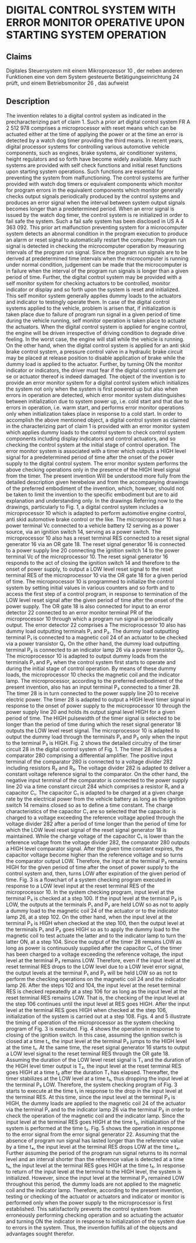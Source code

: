 # DIGITAL CONTROL SYSTEM WITH ERROR MONITOR OPERATIVE UPON STARTING SYSTEM OPERATION

## Claims
Digitales Steuersystem mit einem Mikroprozessor 10 , der neben anderen Funktionen eine von dem System gesteuerte Betätigungseinrichtung 24 prüft, und einem Betriebsmonitor 26 , das aufweist

## Description
The invention relates to a digital control system as indicated in the precharacterizing part of claim 1. Such a prior art digital control system FR A 2 512 978 comprises a microprocessor with reset means which can be actuated either at the time of applying the power or at the time an error is detected by a watch dog timer providing the third means. In recent years, digital processor systems for controlling various automotive vehicle components, such as engines, brake systems, air conditioner systems, height regulators and so forth have become widely available. Many such systems are provided with self check functions and initial reset functions upon starting system operations. Such functions are essential for preventing the system from malfunctioning. The control systems are further provided with watch dog timers or equivalent components which monitor for program errors in the equivalent components which monitor generally checks output signals periodically produced by the control systems and produces an error signal when the interval between system output signals becomes longer than a predetermined period. When an error signal is issued by the watch dog timer, the control system is re initialized in order to fail safe the system. Such a fail safe system has been disclosed in US A 4 363 092. This prior art malfunction preventing system for a microcomputer system detects an abnormal condition in the program execution to produce an alarm or reset signal to automatically restart the computer. Program run signal is detected in checking the microcomputer operation by measuring intervals of the program run signal. Since the program run signals are to be derived at predetermined time intervals when the microcomputer is running under normal condition, judgement can be made that the microcomputer is in failure when the interval of the program run signals is longer than a given period of time. Further, the digital control system may be provided with a self monitor system for checking actuators to be controlled, monitor indicator or display and so forth upon the system is reset and initialized. This self monitor system generally applies dummy loads to the actuators and indicator to testingly operate them. In case of the digital control systems applied to the vehicle, problem is arisen that, if initialization is taken place due to failure of program run signal in a given period of time during the vehicle running, self monitor operation is taken place to actuate the actuators. When the digital control system is applied for engine control, the engine will be driven irrespective of driving condition to degrade drive feeling. In the worst case, the engine will stall while the vehicle is running. On the other hand, when the digital control system is applied for an anti skid brake control system, a pressure control valve in a hydraulic brake circuit may be placed at release position to disable application of brake while the dummy load is applied to the actuator. Further, by turning ON the monitor indicator or indicators, the driver must fear if the digital control system per se or actuator thereof is indeed damaged. The object of the invention is to provide an error monitor system for a digital control system which initializes the system not only when the system is first powered up but also when errors in operation are detected, which error monitor system distinguishes between initialization due to system power up, i.e. cold start and that due to errors in operation, i.e. warm start, and performs error monitor operations only when initialization takes place in response to a cold start. In order to accomplish the above mentioned object, a digital control system as claimed in the characterizing part of claim 1 is provided with an error monitor system which applies dummy loads to the control system to check control system components including display indicators and control actuators, and so checking the control system at the initial stage of control operation. The error monitor system is associated with a timer which outputs a HIGH level signal for a predetermined period of time after the onset of the power supply to the digital control system. The error monitor system performs the above checking operations only in the presence of the HIGH level signal from the timer. The present invention Will be understood more fully from the detailed description given herebelow and from the accompanying drawings of the preferred embodiment of the invention, which, however, should not be taken to limit the invention to the specific embodiment but are to aid explanation and understanding only. In the drawings Referring now to the drawings, particularly to Fig. 1, a digital control system includes a microprocessor 10 which is adapted to perform automotive engine control, anti skid automotive brake control or the like. The microprocessor 10 has a power terminal Vc connected to a vehicle battery 12 serving as a power source, via an ignition switch 14, serving as a power switch. The microprocessor 10 also has a reset terminal RES connected to a reset signal generator 16 via an OR gate 18. The reset signal generator 16 is connected to a power supply line 20 connecting the ignition switch 14 to the power terminal Vc of the microprocessor 10. The reset signal generator 16 responds to the act of closing the ignition switch 14 and therefore to the onset of power supply, to output a LOW level reset signal to the reset terminal RES of the microprocessor 10 via the OR gate 18 for a given period of time. The microprocessor 10 is programmed to initialize the control system by setting initial values in various counters and so forth and to access the first step of a control program, in response to termination of the LOW level reset signal after the given period of time after the onset of the power supply. The OR gate 18 is also connected for input to an error detector 22 connected to an error monitor terminal PR of the microprocessor 10 through which a program run signal is periodically output. The error detector 22 comprises a The microprocessor 10 also has dummy load outputting terminals P₁ and P₂. The dummy load outputting terminal P₁ is connected to a magnetic coil 24 of an actuator to be checked via a power transistor Q₁. On the other hand, the dummy load outputting terminal P₂ is connected to an indicator lamp 26 via a power transistor Q₂. The microprocessor 10 is adapted to output dummy loads from the terminals P₁ and P₂ when the control system first starts to operate and during the initial stage of control operation. By means of these dummy loads, the microprocessor 10 checks the magnetic coil and the indicator lamp. The microprocessor, according to the preferred embodiment of the present invention, also has an input terminal P₃ connected to a timer 28. The timer 28 is in turn connected to the power supply line 20 to receive electric power. The timer 28 is adapted to output a HIGH level timer signal in response to the onset of power supply to the microprocessor 10 through the power supply line 20 and holds its output signal level HIGH for a given period of time. The HIGH pulsewidth of the timer signal is selected to be longer than the period of time during which the reset signal generator 18 outputs the LOW level reset signal. The microprocessor 10 is adapted to output the dummy load through the terminals P₁ and P₂ only when the input to the terminal P₃ is HIGH. Fig. 2 shows the detailed circuitry of the timer circuit 28 in the digital control system of Fig. 1. The timer 28 includes a comparator 280 comprising a differential amplifier. The positive input terminal of the comparator 280 is connected to a voltage divider 282 including resistors R₂ and R₃. The voltage divider 282 is adapted to deliver a constant voltage reference signal to the comparator. On the other hand, the negative input terminal of the comparator is connected to the power supply line 20 via a time constant circuit 284 which comprises a resistor R₁ and a capacitor C₁. The capacitor C₁ is adapted to be charged at a given charge rate by the electrical power from the vehicle battery as long as the ignition switch 14 remains closed so as to define a time constant. The charge characteristics of the capacitor C₁ are so selected that the capacitor is charged to a voltage exceeding the reference voltage applied through the voltage divider 282 after a period of time longer than the period of time for which the LOW level reset signal of the reset signal generator 18 is maintained. While the charge voltage of the capacitor C₁ is lower than the reference voltage from the voltage divider 282, the comparator 280 outputs a HIGH level comparator signal. After the given time constant expires, the capacitor voltage become higher than the reference voltage and so turns the comparator output LOW. Therefore, the input at the terminal P₃ remains HIGH for the given period of time after the onset of power supply to the control system and, then, turns LOW after expiration of the given period of time. Fig. 3 is a flowchart of a system checking program executed in response to a LOW level input at the reset terminal RES of the microprocessor 10. In the system checking program, input level at the terminal P₃ is checked at a step 100. If the input level at the terminal P₃ is LOW, the outputs at the terminals P₁ and P₂ are held LOW so as not to apply a dummy load to the magnetic coil 24 of the actuator or to the indicator lamp 26, at a step 102. On the other hand, when the input level at the terminal P₃ is HIGH when checked at the step 100, then the output level at the terminals P₁ and P₂ goes HIGH so as to apply the dummy load to the magnetic coil to test actuate the latter and to the indicator lamp to turn the latter ON, at a step 104. Since the output of the timer 28 remains LOW as long as power is continuously supplied after the capacitor C₁ of the timer has been charged to a voltage exceeding the reference voltage, the input level at the terminal P₃ remains LOW. Therefore, even if the input level at the reset terminal RES drops to the LOW level due to a LOW level error signal, the output levels at the terminal P₁ and P₂ will be held LOW so as not to perform the checking operations on the magnetic coil 24 and the indicator lamp 26. After the steps 102 and 104, the input level at the reset terminal RES is checked repeatedly at a step 106 for as long as the input level at the reset terminal RES remains LOW. That is, the checking of the input level at the step 106 continues until the input level at RES goes HIGH. After the input level at the terminal RES goes HIGH when checked at the step 106, initialization of the system is carried out at a step 108. Figs. 4 and 5 illustrate the timing of operation of the microprocessor as the system checking program of Fig. 3 is executed. Fig. 4 shows the operation in response to closing of the ignition switch. In this case, assuming the ignition switch is closed at a time t₁, the input level at the terminal P₃ jumps to the HIGH level at the time t₁. At the same time, the reset signal generator 16 starts to output a LOW level signal to the reset terminal RES through the OR gate 18. Assuming the duration of the LOW level reset signal is T₁ and the duration of the HIGH level timer output is T₂, the input level at the reset terminal RES goes HIGH at a time t₂ after the duration T₁ has elapsed. Thereafter, the timer stabilizes at the LOW level at a time t₃, thus dropping the input level at the terminal P₃ LOW. Therefore, the system checking program of Fig. 3 starts to execute at the time t₁ in response to the drop in the input level at the terminal RES. At this time, since the input level at the terminal P₃ is HIGH, the dummy loads are applied to the magnetic coil 24 of the actuator via the terminal P₁ and to the indicator lamp 26 via the terminal P₂ in order to check the operation of the magnetic coil and the indicator lamp. Since the input level at the terminal RES goes HIGH at the time t₂, initialization of the system is performed at the time t₂. Fig. 5 shows the operation in response to the error signal from the error signal generator 22. Assuming that the absence of program run signal has lasted longer than the reference value by a time t₄, the input level at the terminal RES drops LOW at the time t₄. Further assuming the period of the program run signal returns to its normal level and an interval shorter than the reference value is detected at a time t₅, the input level at the terminal RES goes HIGH at the time t₅. In response to return of the input level at the terminal to the HIGH level, the system is initialized. However, since the input level at the terminal P₃ remained LOW throughout this period, the dummy loads are not applied to the magnetic coil and the indicator lamp. Therefore, according to the present invention, testing or checking of the actuator or actuators and indicator or monitor is performed only when the power supply to the microprocessor is first established. This satisfactorily prevents the control system from erroneously performing checking operation and so actuating the actuator and turning ON the indicator in response to initialization of the system due to errors in the system. Thus, the invention fulfills all of the objects and advantages sought therefor.